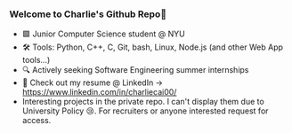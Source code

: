 ### Welcome to Charlie's Github Repo👋

- 🟪 Junior Computer Science student @ NYU 
- 🛠 Tools: Python, C++, C, Git, bash, Linux, Node.js (and other Web App tools...) 
- 🔍 Actively seeking Software Engineering summer internships
- 📝 Check out my resume @ LinkedIn -> https://www.linkedin.com/in/charliecai00/
- Interesting projects in the private repo. I can't display them due to University Policy 😢. For recruiters or anyone interested request for access.

<!--
**charliecai00/charliecai00** is a ✨ _special_ ✨ repository because its `README.md` (this file) appears on your GitHub profile.

Here are some ideas to get you started:

- 🔭 I’m currently working on ...
- 🌱 I’m currently learning ...
- 👯 I’m looking to collaborate on ...
- 🤔 I’m looking for help with ...
- 💬 Ask me about ...
- 📫 How to reach me: ...
- 😄 Pronouns: ...
- ⚡ Fun fact: ...
-->
